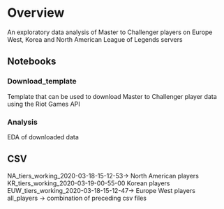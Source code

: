 # Overview
An exploratory data analysis of Master to Challenger players on Europe West, Korea and North American League of Legends servers 
## Notebooks
### Download_template 
  Template that can be used to download Master to Challenger player data using the Riot Games API 
### Analysis
  EDA of downloaded data
## CSV
NA_tiers_working_2020-03-18-15-12-53-> North American players
KR_tiers_working_2020-03-19-00-55-00 Korean players
EUW_tiers_working_2020-03-18-15-12-47-> Europe West players
all_players -> combination of preceding csv files
  
